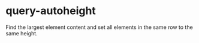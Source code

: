# query-autoheight
Find the largest element content and set all elements in the same row to the same height. 
